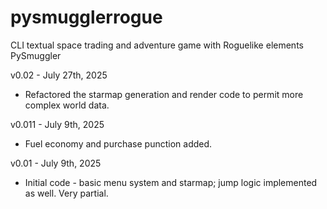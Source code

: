 # pysmugglerrogue
CLI textual space trading and adventure game with Roguelike elements
PySmuggler

v0.02 - July 27th, 2025
- Refactored the starmap generation and render code to permit more complex world data.

v0.011 - July 9th, 2025
- Fuel economy and purchase punction added.

v0.01 - July 9th, 2025
- Initial code - basic menu system and starmap; jump logic implemented as well. Very partial.

